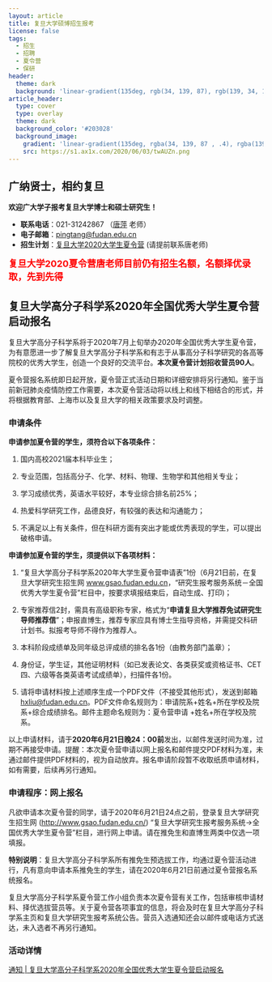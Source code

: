 ```yaml
---
layout: article
title: 复旦大学硕博招生报考
license: false
tags:
  - 招生
  - 招聘
  - 夏令营
  - 保研
header:
  theme: dark
  background: 'linear-gradient(135deg, rgb(34, 139, 87), rgb(139, 34, 139))'
article_header:
  type: cover
  type: overlay
  theme: dark
  background_color: '#203028'
  background_image:
    gradient: 'linear-gradient(135deg, rgba(34, 139, 87 , .4), rgba(139, 34, 139, .4))'
    src: https://s1.ax1x.com/2020/06/03/twAUZn.png
---
```


## 广纳贤士，相约复旦

**欢迎广大学子报考复旦大学博士和硕士研究生！**

- **联系电话**：021-31242867 （<a href="https://www.pingtang.ga" target="_blank">唐萍</a> 老师）
- **电子邮箱**：<a href="mailto:pingtang@fudan.edu.cn">pingtang@fudan.edu.cn</a>
- **招生计划**：<a href="https://www.pingtang.ga/2020/06/01/recruit.html#%E5%A4%8D%E6%97%A6%E5%A4%A7%E5%AD%A6%E9%AB%98%E5%88%86%E5%AD%90%E7%A7%91%E5%AD%A6%E7%B3%BB2020%E5%B9%B4%E5%85%A8%E5%9B%BD%E4%BC%98%E7%A7%80%E5%A4%A7%E5%AD%A6%E7%94%9F%E5%A4%8F%E4%BB%A4%E8%90%A5%E5%90%AF%E5%8A%A8%E6%8A%A5%E5%90%8D">复旦大学2020大学生夏令营</a> (请提前联系唐老师)

<!--more-->

<font color='red' size="4"> <b>复旦大学2020夏令营唐老师目前仍有招生名额，名额择优录取，先到先得</b> </font>

## 复旦大学高分子科学系2020年全国优秀大学生夏令营启动报名

复旦大学高分子科学系将于2020年7月上旬举办2020年全国优秀大学生夏令营，为有意愿进一步了解复旦大学高分子科学系和有志于从事高分子科学研究的各高等院校的优秀大学生，创造一个良好的交流平台。**本次夏令营计划招收营员90人**。

夏令营报名系统即日起开放，夏令营正式活动日期和详细安排将另行通知。鉴于当前新冠肺炎疫情防控工作需要，本次夏令营活动将以线上和线下相结合的形式，并将根据教育部、上海市以及复旦大学的相关政策要求及时调整。

### 申请条件

**申请参加夏令营的学生，须符合以下各项条件：**

1. 国内高校2021届本科毕业生； 

2. 专业范围，包括高分子、化学、材料、物理、生物学和其他相关专业；

3. 学习成绩优秀，英语水平较好，本专业综合排名前25%；

4. 热爱科学研究工作，品德良好，有较强的表达和沟通能力；

5. 不满足以上有关条件，但在科研方面有突出才能或优秀表现的学生，可以提出破格申请。

**申请参加夏令营的学生，须提供以下各项材料：**

1. “复旦大学高分子科学系2020年大学生夏令营申请表”1份（6月21日前，在复旦大学研究生招生网 <a href="www.gsao.fudan.edu.cn" target="_blank">www.gsao.fudan.edu.cn</a>，“研究生报考服务系统－全国优秀大学生夏令营”栏目中，按要求填报结束后，自动生成、打印)；

2. 专家推荐信2封，需具有高级职称专家，格式为“**申请复旦大学推荐免试研究生导师推荐信**”；申报直博生，推荐专家应具有博士生指导资格，并需提交科研计划书。拟报考导师不得作为推荐人。

3. 本科阶段成绩单及同年级总评成绩的排名各1份（由教务部门盖章）；

4. 身份证，学生证，其他证明材料（如已发表论文、各类获奖或资格证书、CET四、六级等各类英语考试成绩单），扫描件各1份。

5. 请将申请材料按上述顺序生成一个PDF文件（不接受其他形式），发送到邮箱 <a href="mailto:hxliu@fudan.edu.cn">hxliu@fudan.edu.cn</a>。PDF文件命名规则为：申请院系+姓名+所在学校及院系+综合成绩排名。邮件主题命名规则为：夏令营申请 +姓名+所在学校及院系。

以上申请材料，请于**2020年6月21日晚24：00前**发出，以邮件发送时间为准，过期不再接受申请。提醒：本次夏令营申请以网上报名和邮件提交PDF材料为准，未通过邮件提供PDF材料的，视为自动放弃。报名申请阶段暂不收取纸质申请材料，如有需要，后续再另行通知。

### 申请程序：网上报名

凡欲申请本次夏令营的同学，请于2020年6月21日24点之前，登录复旦大学研究生招生网 (<a href="http://www.gsao.fudan.edu.cn/" target="_blank">http://www.gsao.fudan.edu.cn/</a>) “复旦大学研究生报考服务系统→全国优秀大学生夏令营”栏目，进行网上申请。请在推免生和直博生两类中仅选一项填报。

**特别说明**：复旦大学高分子科学系所有推免生预选拔工作，均通过夏令营活动进行，凡有意向申请本系推免生的学生，请在2020年6月21日前通过夏令营报名系统报名。

复旦大学高分子科学系夏令营工作小组负责本次夏令营有关工作，包括审核申请材料、择优选拔营员等。关于夏令营各项事宜的信息，将会及时在复旦大学高分子科学系主页和复旦大学研究生报考系统公告。营员入选通知还会以邮件或电话方式送达，未入选者不再另行通知。

### 活动详情

<a href="https://mp.weixin.qq.com/s/ZyMCDNi6Q6Ea-KqCiG34ow" target="_blank">通知 | 复旦大学高分子科学系2020年全国优秀大学生夏令营启动报名</a>